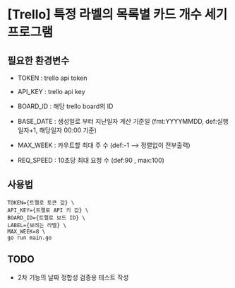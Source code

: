 # [Trello] 특정 라벨의 목록별 카드 개수 세기 프로그램

## 필요한 환경변수

- TOKEN : trello api token
- API_KEY : trello api key
- BOARD_ID : 해당 trello board의 ID

- BASE_DATE : 생성일로 부터 지난일자 계산 기준일 (fmt:YYYYMMDD, def:실행일자+1, 해당일자 00:00 기준)
- MAX_WEEK : 카우트할 최대 주 수 (def:-1 --> 정렬없이 전부출력)
- REQ_SPEED : 10초당 최대 요청 수 (def:90 , max:100)

## 사용법

    TOKEN={트랠로 토큰 값} \
    API_KEY={트랠로 API 키 값} \
    BOARD_ID={트랠로 보드 ID} \
    LABEL={보려는 라벨} \
    MAX_WEEK=8 \
    go run main.go

## TODO

- 2차 기능의 날짜 정합성 검증용 테스트 작성
